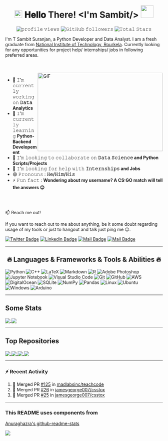 <h1 align="center">
  <a target="_blank">
    <img src="https://github.com/JayantGoel001/JayantGoel001/blob/master/GIF/Earth.gif" width="24px" style="max-width:100%;">
  </a>
  𝐇𝐞𝐥𝐥𝐨 There! &lt;I'm Sambit/&gt;
  <a target="_blank">
    <img src="https://github.com/JayantGoel001/JayantGoel001/blob/master/GIF/Hi.gif" width="40px" />
  </a>
</h1>

<p align="center">
  <img src="https://komarev.com/ghpvc/?username=CriticalHunter&color=orange" alt="𝚙𝚛𝚘𝚏𝚒𝚕𝚎 𝚟𝚒𝚎𝚠𝚜">   
<!--   <img alt = "profile views" src="https://komarev.com/ghpvc/?username=CriticalHunter&style=flat&color=brightgreen">     -->
  <img alt="𝙶𝚒𝚝𝙷𝚞𝚋 𝚏𝚘𝚕𝚕𝚘𝚠𝚎𝚛𝚜" src="https://img.shields.io/github/followers/CriticalHunter?label=Followers&style=social">   
  <img src="https://img.shields.io/github/stars/CriticalHunter?label=Stars" alt="𝚃𝚘𝚝𝚊𝚕 𝚂𝚝𝚊𝚛𝚜">
</p>

I'm T Sambit Suranjan, a Python Developer and Data Analyst. I am a fresh graduate from [National Institute of Technology, Rourkela](https://www.nitrkl.ac.in). Currently looking for any opportunities for project help/ internships/ jobs in following preferred areas.

<br/>
<br/>
<a target="_blank">
  <img align="right" height="250" width="400" alt="GIF" src="https://github.com/JayantGoel001/JayantGoel001/blob/master/GIF/image.gif">
</a>

- 🔭 𝙸’𝚖 𝚌𝚞𝚛𝚛𝚎𝚗𝚝𝚕𝚢 𝚠𝚘𝚛𝚔𝚒𝚗𝚐 𝚘𝚗 **𝙳𝚊𝚝𝚊 Analytics**
- 🌱 𝙸’𝚖 𝚌𝚞𝚛𝚛𝚎𝚗𝚝𝚕𝚢 𝚕𝚎𝚊𝚛𝚗𝚒𝚗𝚐 **Python-Backend Developement**
- 👯 𝙸’𝚖 𝚕𝚘𝚘𝚔𝚒𝚗𝚐 𝚝𝚘 𝚌𝚘𝚕𝚕𝚊𝚋𝚘𝚛𝚊𝚝𝚎 𝚘𝚗 **𝙳𝚊𝚝𝚊 𝚂𝚌𝚒𝚎𝚗𝚌𝚎 and Python Scripts/Projects**
- 🤔 𝙸’𝚖 𝚕𝚘𝚘𝚔𝚒𝚗𝚐 𝚏𝚘𝚛 𝚑𝚎𝚕𝚙 𝚠𝚒𝚝𝚑 **𝙸𝚗𝚝𝚎𝚛𝚗𝚜𝚑𝚒𝚙𝚜 and Jobs**
- 😄 𝙿𝚛𝚘𝚗𝚘𝚞𝚗𝚜 : **𝙷𝚎/𝙷𝚒𝚖/𝙷𝚒𝚜**
- ⚡ 𝙵𝚞𝚗 𝚏𝚊𝚌𝚝 : **Wondering about my username? A CS:GO match will tell the answers :wink:**

<br/>
<br/>


:mailbox: Reach me out!

If you want to reach out to me about anything, be it some doubt regarding usage of my tools or just to hangout and talk just ping me 😉.

[![Twitter Badge](https://img.shields.io/badge/-@Critical_Hunter-1ca0f1?style=flat&labelColor=1ca0f1&logo=twitter&logoColor=white&link=https://twitter.com/Critical_Hunter)](https://twitter.com/Critical_Hunter) 
[![Linkedin Badge](https://img.shields.io/badge/-sambit_suranjan-0e76a8?style=flat&labelColor=0e76a8&logo=linkedin&logoColor=white)](https://www.linkedin.com/in/sambit-suranjan/) 
[![Mail Badge](https://img.shields.io/badge/-@critical_hunter-e84393?style=flat&labelColor=e84393&logo=instagram&logoColor=white)](https://instagram.com/critical_hunter) 
[![Mail Badge](https://img.shields.io/badge/-SambitSuranjan-c0392b?style=flat&labelColor=c0392b&logo=gmail&logoColor=white)](mailto:sambit1suranjan@gmail.com)





---
<h2 align="center">🔥 Languages & Frameworks & Tools & Abilities 🔥</h2>

![Python](https://img.shields.io/badge/python-3670A0?style=for-the-badge&logo=python&logoColor=ffdd54)
![C++](https://img.shields.io/badge/c++-%2300599C.svg?style=for-the-badge&logo=c%2B%2B&logoColor=white)
![LaTeX](https://img.shields.io/badge/latex-%23008080.svg?style=for-the-badge&logo=latex&logoColor=white)
![Markdown](https://img.shields.io/badge/markdown-%23000000.svg?style=for-the-badge&logo=markdown&logoColor=white)
![R](https://img.shields.io/badge/r-%23276DC3.svg?style=for-the-badge&logo=r&logoColor=white)
![Adobe Photoshop](https://img.shields.io/badge/adobephotoshop-%2331A8FF.svg?style=for-the-badge&logo=adobephotoshop&logoColor=white)
![Jupyter Notebook](https://img.shields.io/badge/jupyter-%23FA0F00.svg?style=for-the-badge&logo=jupyter&logoColor=white)
![Visual Studio Code](https://img.shields.io/badge/Visual%20Studio%20Code-0078d7.svg?style=for-the-badge&logo=visual-studio-code&logoColor=white)
![Git](https://img.shields.io/badge/git-%23F05033.svg?style=for-the-badge&logo=git&logoColor=white)
![GitHub](https://img.shields.io/badge/github-%23121011.svg?style=for-the-badge&logo=github&logoColor=white)
![AWS](https://img.shields.io/badge/AWS-%23FF9900.svg?style=for-the-badge&logo=amazon-aws&logoColor=white)
![DigitalOcean](https://img.shields.io/badge/DigitalOcean-%230167ff.svg?style=for-the-badge&logo=digitalOcean&logoColor=white)
![SQLite](https://img.shields.io/badge/sqlite-%2307405e.svg?style=for-the-badge&logo=sqlite&logoColor=white)
![NumPy](https://img.shields.io/badge/numpy-%23013243.svg?style=for-the-badge&logo=numpy&logoColor=white)
![Pandas](https://img.shields.io/badge/pandas-%23150458.svg?style=for-the-badge&logo=pandas&logoColor=white)
![Linux](https://img.shields.io/badge/Linux-FCC624?style=for-the-badge&logo=linux&logoColor=black)
![Ubuntu](https://img.shields.io/badge/Ubuntu-E95420?style=for-the-badge&logo=ubuntu&logoColor=white)
![Windows](https://img.shields.io/badge/Windows-0078D6?style=for-the-badge&logo=windows&logoColor=white)
![Arduino](https://img.shields.io/badge/-Arduino-00979D?style=for-the-badge&logo=Arduino&logoColor=white)

<!More_Badges https://github.com/Ileriayo/markdown-badges>

---
## Some Stats
<a href="https://github.com/CriticalHunter">
  <img align="center" src="https://github-readme-stats.vercel.app/api?username=CriticalHunter&show_icons=true&theme=buefy" />
</a>
<a href="https://github.com/CriticalHunter">
  <img align="center" src="https://github-readme-stats.vercel.app/api/top-langs/?username=CriticalHunter&layout=compact" />
</a>


---
## Top Repositories
<a href="https://github.com/CriticalHunter/Youtube_Scraper">
  <img align="center" src="https://github-readme-stats.vercel.app/api/pin/?username=CriticalHunter&repo=Youtube_Scraper&theme=vue" />
</a>
<a href="https://github.com/CriticalHunter/WA_Chat_Stats">
  <img align="center" src="https://github-readme-stats.vercel.app/api/pin/?username=CriticalHunter&repo=WA_Chat_Stats&theme=vue" />
</a>

<a href="https://github.com/CriticalHunter/new_Wingets">
  <img align="center" src="https://github-readme-stats.vercel.app/api/pin/?username=CriticalHunter&repo=new_Wingets&theme=graywhite" />
</a>
<a href="https://github.com/CriticalHunter/Knappily_Scrapper">
  <img align="center" src="https://github-readme-stats.vercel.app/api/pin/?username=CriticalHunter&repo=Knappily_Scrapper&theme=graywhite" />
</a>

<!Themes are, light: vue, buefy, solarized-light, graywhite, flag-india      lightdark -: cobalt, monokai, algolia, nord, omni, calm, slateorange>


---

### :zap: Recent Activity

<!--START_SECTION:activity-->
1. 🎉 Merged PR [#125](https://github.com/madlabsinc/teachcode/pull/125) in [madlabsinc/teachcode](https://github.com/madlabsinc/teachcode)
2. 🎉 Merged PR [#26](https://github.com/jamesgeorge007/csstox/pull/26) in [jamesgeorge007/csstox](https://github.com/jamesgeorge007/csstox)
3. 🎉 Merged PR [#25](https://github.com/jamesgeorge007/csstox/pull/25) in [jamesgeorge007/csstox](https://github.com/jamesgeorge007/csstox)
<!--END_SECTION:activity-->

---

### This README uses components from
[Anuraghazra's github-readme-stats](https://github.com/anuraghazra/github-readme-stats)



![](https://hit.yhype.me/github/profile?user_id=32041421)
